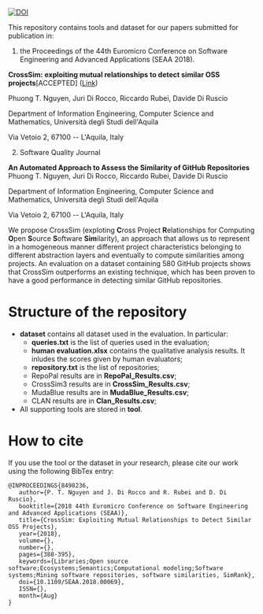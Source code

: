 [![DOI](https://zenodo.org/badge/112594762.svg)](https://zenodo.org/badge/latestdoi/112594762)

This repository contains tools and dataset for our papers submitted for publication in:
1. the Proceedings of the 44th Euromicro Conference on Software Engineering and Advanced Applications (SEAA 2018).


<b>CrossSim: exploiting mutual relationships to detect similar OSS projects</b>[ACCEPTED] ([Link](https://ieeexplore.ieee.org/abstract/document/8498236))

Phuong T. Nguyen, Juri Di Rocco, Riccardo Rubei, Davide Di Ruscio

Department of Information Engineering, Computer Science and Mathematics,
Università degli Studi dell'Aquila

Via Vetoio 2, 67100 -- L'Aquila, Italy

2. Software Quality Journal

<b>An Automated Approach to Assess the Similarity of GitHub Repositories</b>
Phuong T. Nguyen, Juri Di Rocco, Riccardo Rubei, Davide Di Ruscio

Department of Information Engineering, Computer Science and Mathematics,
Università degli Studi dell'Aquila

Via Vetoio 2, 67100 -- L'Aquila, Italy

We propose CrossSim (exploting **C**ross Project **R**elationships for Computing **O**pen **S**ource **S**oftware **Sim**ilarity), an approach that allows us to represent in a homogeneous manner different project characteristics belonging to different abstraction layers and eventually to compute similarities among projects. An evaluation on a dataset containing 580 GitHub projects shows that CrossSim outperforms an existing technique, which has been proven to have a good performance in detecting similar GitHub repositories.

# Structure of the repository
* <b>dataset</b> contains all dataset used in the evaluation. In particular:
  * <b>queries.txt</b> is the list of queries used in the evaluation;
  * <b>human evaluation.xlsx</b> contains the qualitative analysis results. It inludes the scores given by human evaluators;
  * <b>repository.txt</b> is the list of repositories;
  * RepoPal results are in <b>RepoPal_Results.csv</b>;
  * CrossSim3 results are in <b>CrossSim_Results.csv</b>;
  * MudaBlue results are in <b>MudaBlue_Results.csv</b>;
  * CLAN results are in <b>Clan_Results.csv</b>;
* All supporting tools are stored in <b>tool</b>.

# How to cite
If you use the tool or the dataset in your research, please cite our work using the following BibTex entry:

```
@INPROCEEDINGS{8498236, 
   author={P. T. Nguyen and J. Di Rocco and R. Rubei and D. Di Ruscio}, 
   booktitle={2018 44th Euromicro Conference on Software Engineering and Advanced Applications (SEAA)}, 
   title={CrossSim: Exploiting Mutual Relationships to Detect Similar OSS Projects}, 
   year={2018}, 
   volume={}, 
   number={}, 
   pages={388-395}, 
   keywords={Libraries;Open source software;Ecosystems;Semantics;Computational modeling;Software systems;Mining software repositories, software similarities, SimRank}, 
   doi={10.1109/SEAA.2018.00069}, 
   ISSN={}, 
   month={Aug}
}

```
